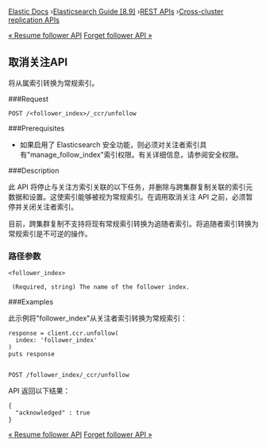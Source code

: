 

[Elastic Docs](/guide/) ›[Elasticsearch Guide [8.9]](index.md) ›[REST
APIs](rest-apis.md) ›[Cross-cluster replication APIs](ccr-apis.md)

[« Resume follower API](ccr-post-resume-follow.md) [Forget follower API
»](ccr-post-forget-follower.md)

## 取消关注API

将从属索引转换为常规索引。

###Request

    
    
    POST /<follower_index>/_ccr/unfollow

###Prerequisites

* 如果启用了 Elasticsearch 安全功能，则必须对关注者索引具有"manage_follow_index"索引权限。有关详细信息，请参阅安全权限。

###Description

此 API 将停止与关注方索引关联的以下任务，并删除与跨集群复制关联的索引元数据和设置。这使索引能够被视为常规索引。在调用取消关注 API 之前，必须暂停并关闭关注者索引。

目前，跨集群复制不支持将现有常规索引转换为追随者索引。将追随者索引转换为常规索引是不可逆的操作。

### 路径参数

`<follower_index>`

     (Required, string) The name of the follower index. 

###Examples

此示例将"follower_index"从关注者索引转换为常规索引：

    
    
    response = client.ccr.unfollow(
      index: 'follower_index'
    )
    puts response
    
    
    POST /follower_index/_ccr/unfollow

API 返回以下结果：

    
    
    {
      "acknowledged" : true
    }

[« Resume follower API](ccr-post-resume-follow.md) [Forget follower API
»](ccr-post-forget-follower.md)
